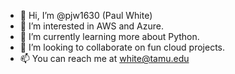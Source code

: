 - 👋 Hi, I’m @pjw1630 (Paul White)
- 👀 I’m interested in AWS and Azure.
- 🌱 I’m currently learning more about Python.
- 💞️ I’m looking to collaborate on fun cloud projects.
- 📫 You can reach me at white@tamu.edu

<!---
![Paul White](profile128.jpg)
--->

<!---
pjw1630/pjw1630 is a ✨ special ✨ repository because its `README.md` (this file) appears on your GitHub profile.
You can click the Preview link to take a look at your changes.
--->
